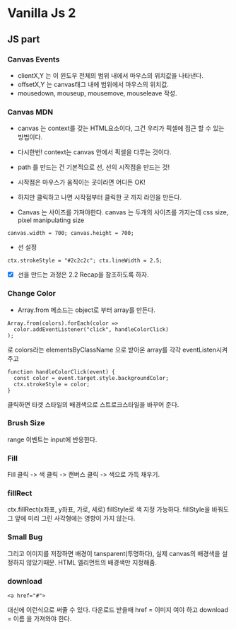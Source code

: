# Vanilla Js 2

## JS part

### Canvas Events
- clientX,Y 는 이 윈도우 전체의 범위 내에서 마우스의 위치값을 나타낸다.
- offsetX,Y 는 canvas태그 내에 범위에서 마우스의 위치값.
- mousedown, mouseup, mousemove, mouseleave 작성.

### Canvas MDN
- canvas 는 context를 갖는 HTML요소이다, 그건 우리가 픽셀에 접근 할 수 있는 방법이다.
- 다시한번! context는 canvas 안에서 픽셀을 다루는 것이다.
- path 를 만드는 건 기본적으로 선, 선의 시작점을 만드는 것!
- 시작점은 마우스가 움직이는 곳이라면 어디든 OK!
- 하지만 클릭하고 나면 시작점부터 클릭한 곳 까지 라인을 만든다.
  
- Canvas 는 사이즈를 가져야한다. canvas 는 두개의 사이즈를 가지는데 css size, pixel manipulating size

```canvas.width = 700; canvas.height = 700;```
- 선 설정

```ctx.strokeStyle = "#2c2c2c"; ctx.lineWidth = 2.5;```

- [x] 선을 만드는 과정은 2.2 Recap을 참조하도록 하자.

### Change Color
- Array.from 메소드는 object로 부터 array를 만든다.
```
Array.from(colors).forEach(color =>
  color.addEventListener("click", handleColorClick)
);
```
로 colors라는 elementsByClassName 으로 받아온 array를 각각 eventListen시켜주고

```
function handleColorClick(event) {
  const color = event.target.style.backgroundColor;
  ctx.strokeStyle = color;
}
```
클릭하면 타겟 스타일의 배경색으로 스트로크스타일을 바꾸어 준다.

### Brush Size
range 이벤트는 input에 반응한다.

### Fill
Fill 클릭 -> 색 클릭 -> 캔버스 클릭 -> 색으로 가득 채우기.

### fillRect
ctx.fillRect(x좌표, y좌표, 가로, 세로)
fillStyle로 색 지정 가능하다.
fillStyle을 바꿔도 그 앞에 미리 그린 사각형에는 영향이 가지 않는다.

### Small Bug
그리고 이미지를 저장하면 배경이 tansparent(투명하다), 실제 canvas의 배경색을 설정하지 않았기때문.
HTML 엘리먼트의 배경색만 지정해줌.

### download
```
<a href="#">
```
대신에 <a download="#">이런식으로 써줄 수 있다.
다운로드 받을때 href = 이미지 여야 하고
            download = 이름 을 가져와야 한다.